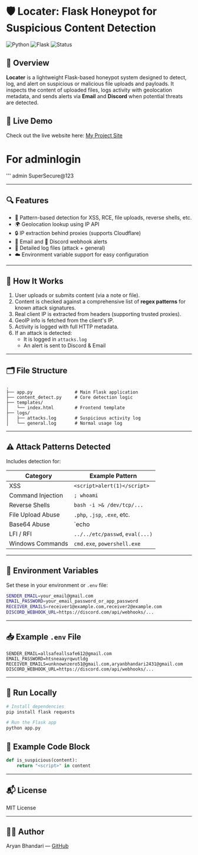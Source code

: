 # 🛡️ Locater: Flask Honeypot for Suspicious Content Detection

![Python](https://img.shields.io/badge/Python-3.8%2B-yellow.svg)
![Flask](https://img.shields.io/badge/Flask-2.x-blue.svg)
![Status](https://img.shields.io/badge/Status-Development-red)

## 🚀 Overview

**Locater** is a lightweight Flask-based honeypot system designed to detect, log, and alert on suspicious or malicious file uploads and payloads. It inspects the content of uploaded files, logs activity with geolocation metadata, and sends alerts via **Email** and **Discord** when potential threats are detected.

## 🔗 Live Demo

Check out the live website here: [My Project Site](https://a11safe.onrender.com/)

# For adminlogin
''' admin
    SuperSecure@123
    
---

## 🔍 Features

- 📜 Pattern-based detection for XSS, RCE, file uploads, reverse shells, etc.
- 🌍 Geolocation lookup using IP API
- 🔒 IP extraction behind proxies (supports Cloudflare)
- 📧 Email and 🧵 Discord webhook alerts
- 📁 Detailed log files (attack + general)
- ☁️ Environment variable support for easy configuration

---

## 🧠 How It Works

1. User uploads or submits content (via a note or file).
2. Content is checked against a comprehensive list of **regex patterns** for known attack signatures.
3. Real client IP is extracted from headers (supporting trusted proxies).
4. GeoIP info is fetched from the client's IP.
5. Activity is logged with full HTTP metadata.
6. If an attack is detected:
   - It is logged in `attacks.log`
   - An alert is sent to Discord & Email

---

## 🗂️ File Structure

```
.
├── app.py                # Main Flask application
├── content_detect.py     # Core detection logic
├── templates/
│   └── index.html        # Frontend template
├── logs/
│   ├── attacks.log       # Suspicious activity log
│   └── general.log       # Normal usage log
```

---

## ⚠️ Attack Patterns Detected

Includes detection for:

| Category           | Example Pattern                    |
|--------------------|------------------------------------|
| XSS                | `<script>alert(1)</script>`        |
| Command Injection  | `; whoami`                         |
| Reverse Shells     | `bash -i >& /dev/tcp/...`          |
| File Upload Abuse  | `.php`, `.jsp`, `.exe`, etc.       |
| Base64 Abuse       | `echo <base64> | base64 -d | sh`   |
| LFI / RFI          | `../../etc/passwd`, `eval(...)`    |
| Windows Commands   | `cmd.exe`, `powershell.exe`        |

---

## 📨 Environment Variables

Set these in your environment or `.env` file:

```bash
SENDER_EMAIL=your_email@gmail.com
EMAIL_PASSWORD=your_email_password_or_app_password
RECEIVER_EMAILS=receiver1@example.com,receiver2@example.com
DISCORD_WEBHOOK_URL=https://discord.com/api/webhooks/...
```

---

## 📥 Example `.env` File

```env
SENDER_EMAIL=allsafeallsafe612@gmail.com
EMAIL_PASSWORD=htsneaayrqwutldg
RECEIVER_EMAILS=unknownzero51@gmail.com,aryanbhandari2431@gmail.com
DISCORD_WEBHOOK_URL=https://discord.com/api/webhooks/...
```

---

## 🏁 Run Locally

```bash
# Install dependencies
pip install flask requests

# Run the Flask app
python app.py
```


## 🧪 Example Code Block

```python
def is_suspicious(content):
    return "<script>" in content
```

---

## 📬 License

MIT License

---

## 👨‍💻 Author

Aryan Bhandari — [GitHub](https://github.com/aryanbhandari247)
